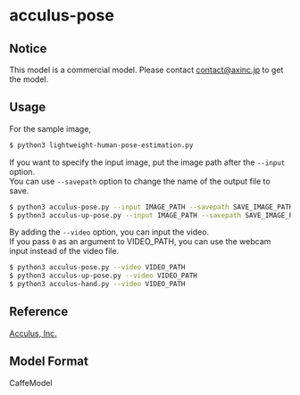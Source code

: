 # acculus-pose

## Notice

This model is a commercial model. Please contact contact@axinc.jp to get the model.

## Usage

For the sample image,
``` bash
$ python3 lightweight-human-pose-estimation.py
```

If you want to specify the input image, put the image path after the `--input` option.  
You can use `--savepath` option to change the name of the output file to save.
```bash
$ python3 acculus-pose.py --input IMAGE_PATH --savepath SAVE_IMAGE_PATH
$ python3 acculus-up-pose.py --input IMAGE_PATH --savepath SAVE_IMAGE_PATH
```

By adding the `--video` option, you can input the video.   
If you pass `0` as an argument to VIDEO_PATH, you can use the webcam input instead of the video file.
```bash
$ python3 acculus-pose.py --video VIDEO_PATH
$ python3 acculus-up-pose.py --video VIDEO_PATH
$ python3 acculus-hand.py --video VIDEO_PATH
```

## Reference

[Acculus, Inc.](https://acculus.jp/)

## Model Format

CaffeModel
